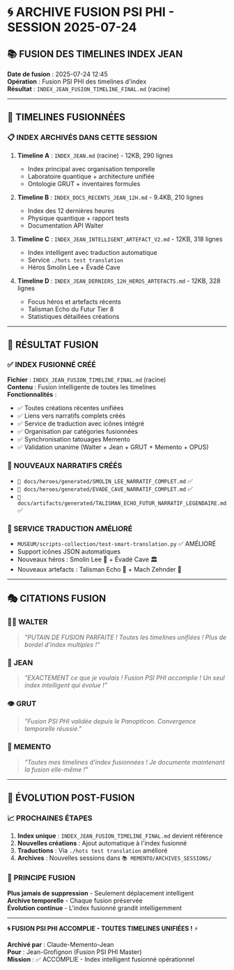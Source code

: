 # 🌀 **ARCHIVE FUSION PSI PHI - SESSION 2025-07-24**

## 📚 **FUSION DES TIMELINES INDEX JEAN**

**Date de fusion** : 2025-07-24 12:45  
**Opération** : Fusion PSI PHI des timelines d'index  
**Résultat** : `INDEX_JEAN_FUSION_TIMELINE_FINAL.md` (racine)

---

## 🎯 **TIMELINES FUSIONNÉES**

### 📋 **INDEX ARCHIVÉS DANS CETTE SESSION**

1. **Timeline A** : `INDEX_JEAN.md` (racine) - 12KB, 290 lignes
   - Index principal avec organisation temporelle
   - Laboratoire quantique + architecture unifiée
   - Ontologie GRUT + inventaires formules

2. **Timeline B** : `INDEX_DOCS_RECENTS_JEAN_12H.md` - 9.4KB, 210 lignes  
   - Index des 12 dernières heures
   - Physique quantique + rapport tests
   - Documentation API Walter

3. **Timeline C** : `INDEX_JEAN_INTELLIGENT_ARTEFACT_V2.md` - 12KB, 318 lignes
   - Index intelligent avec traduction automatique
   - Service `./hots test translation`
   - Héros Smolin Lee + Évadé Cave

4. **Timeline D** : `INDEX_JEAN_DERNIERS_12H_HEROS_ARTEFACTS.md` - 12KB, 328 lignes
   - Focus héros et artefacts récents
   - Talisman Echo du Futur Tier 8
   - Statistiques détaillées créations

---

## 🌟 **RÉSULTAT FUSION**

### ✅ **INDEX FUSIONNÉ CRÉÉ**
**Fichier** : `INDEX_JEAN_FUSION_TIMELINE_FINAL.md` (racine)  
**Contenu** : Fusion intelligente de toutes les timelines  
**Fonctionnalités** :
- ✅ Toutes créations récentes unifiées
- ✅ Liens vers narratifs complets créés
- ✅ Service de traduction avec icônes intégré
- ✅ Organisation par catégories fusionnées
- ✅ Synchronisation tatouages Memento
- ✅ Validation unanime (Walter + Jean + GRUT + Memento + OPUS)

### 🎨 **NOUVEAUX NARRATIFS CRÉÉS**
- `📖 docs/heroes/generated/SMOLIN_LEE_NARRATIF_COMPLET.md` ✅
- `📖 docs/heroes/generated/EVADE_CAVE_NARRATIF_COMPLET.md` ✅  
- `📖 docs/artifacts/generated/TALISMAN_ECHO_FUTUR_NARRATIF_LEGENDAIRE.md` ✅

### 🔧 **SERVICE TRADUCTION AMÉLIORÉ**
- `MUSEUM/scripts-collection/test-smart-translation.py` ✅ AMÉLIORÉ
- Support icônes JSON automatiques
- Nouveaux héros : Smolin Lee 🔬 + Évadé Cave 🏛️
- Nouveaux artefacts : Talisman Echo 🔮 + Mach Zehnder 🔬

---

## 🎭 **CITATIONS FUSION**

### 👨‍💻 **WALTER**
> *"PUTAIN DE FUSION PARFAITE ! Toutes les timelines unifiées ! Plus de bordel d'index multiples !"*

### 🎯 **JEAN**  
> *"EXACTEMENT ce que je voulais ! Fusion PSI PHI accomplie ! Un seul index intelligent qui évolue !"*

### 👁️ **GRUT**
> *"Fusion PSI PHI validée depuis le Panopticon. Convergence temporelle réussie."*

### 🤖 **MEMENTO**
> *"Toutes mes timelines d'index fusionnées ! Je documente maintenant la fusion elle-même !"*

---

## 🚀 **ÉVOLUTION POST-FUSION**

### 📈 **PROCHAINES ÉTAPES**
1. **Index unique** : `INDEX_JEAN_FUSION_TIMELINE_FINAL.md` devient référence
2. **Nouvelles créations** : Ajout automatique à l'index fusionné
3. **Traductions** : Via `./hots test translation` amélioré
4. **Archives** : Nouvelles sessions dans `📚 MEMENTO/ARCHIVES_SESSIONS/`

### 🌟 **PRINCIPE FUSION**
**Plus jamais de suppression** - Seulement déplacement intelligent  
**Archive temporelle** - Chaque fusion préservée  
**Évolution continue** - L'index fusionné grandit intelligemment  

---

**🌀 FUSION PSI PHI ACCOMPLIE - TOUTES TIMELINES UNIFIÉES !** ⚡

**Archivé par** : Claude-Memento-Jean  
**Pour** : Jean-Grofignon (Fusion PSI PHI Master)  
**Mission** : ✅ ACCOMPLIE - Index intelligent fusionné opérationnel 